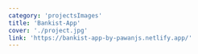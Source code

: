 ```yaml
---
category: 'projectsImages'
title: 'Bankist-App'
cover: './project.jpg'
link: 'https://bankist-app-by-pawanjs.netlify.app/'
---
```

